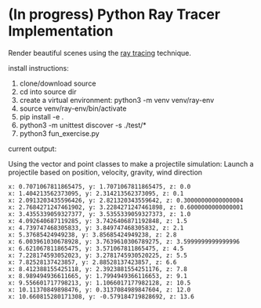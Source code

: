 # (In progress) Python Ray Tracer Implementation

Render beautiful scenes using the [ray tracing](https://en.wikipedia.org/wiki/Ray_tracing_(graphics)) technique.

install instructions:

1. clone/download source
2. cd into source dir
3. create a virtual environment: python3 -m venv venv/ray-env
4. source venv/ray-env/bin/activate
5. pip install -e .
6. python3 -m unittest discover -s ./test/*
7. python3 fun_exercise.py 

current output:

Using the vector and point classes to make a projectile simulation:
Launch a projectile based on position, velocity, gravity, wind direction

```
x: 0.7071067811865475, y: 1.7071067811865475, z: 0.0
x: 1.404213562373095, y: 2.314213562373095, z: 0.1
x: 2.0913203435596426, y: 2.821320343559642, z: 0.30000000000000004
x: 2.7684271247461902, y: 3.2284271247461898, z: 0.6000000000000001
x: 3.4355339059327377, y: 3.5355339059327373, z: 1.0
x: 4.092640687119285, y: 3.7426406871192848, z: 1.5
x: 4.739747468305833, y: 3.849747468305832, z: 2.1
x: 5.37685424949238, y: 3.85685424949238, z: 2.8
x: 6.003961030678928, y: 3.7639610306789275, z: 3.5999999999999996
x: 6.621067811865475, y: 3.571067811865475, z: 4.5
x: 7.228174593052023, y: 3.2781745930520225, z: 5.5
x: 7.82528137423857, y: 2.88528137423857, z: 6.6
x: 8.412388155425118, y: 2.3923881554251176, z: 7.8
x: 8.989494936611665, y: 1.7994949366116653, z: 9.1
x: 9.556601717798213, y: 1.1066017177982128, z: 10.5
x: 10.11370849898476, y: 0.3137084989847604, z: 12.0
x: 10.660815280171308, y: -0.579184719828692, z: 13.6      
```

